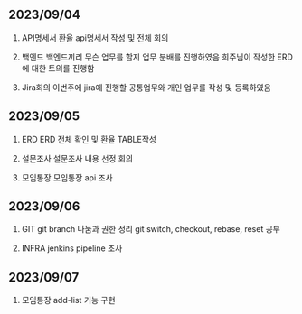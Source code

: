 ## 2023/09/04

1. API명세서
    환율 api명세서 작성 및 전체 회의

2. 백엔드
    백엔드끼리 무슨 업무를 할지 업무 분배를 진행하였음
    희주님이 작성한 ERD에 대한 토의를 진행함 

3. Jira회의
    이번주에 jira에 진행할 공통업무와 개인 업무를 작성 및 등록하였음


## 2023/09/05

1. ERD
    ERD 전체 확인 및 환율 TABLE작성

2. 설문조사
    설문조사 내용 선정 회의

3. 모임통장
    모임통장 api 조사


## 2023/09/06

1. GIT
    git branch 나눔과 권한 정리
    git switch, checkout, rebase, reset 공부

2. INFRA
    jenkins pipeline 조사


## 2023/09/07

1. 모임통장
    add-list 기능 구현
